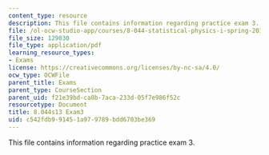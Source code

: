 ```yaml
---
content_type: resource
description: This file contains information regarding practice exam 3.
file: /ol-ocw-studio-app/courses/8-044-statistical-physics-i-spring-2013/c542fdb991451a979789bdd6703be369_MIT8_044S14_exam3_04.pdf
file_size: 129030
file_type: application/pdf
learning_resource_types:
- Exams
license: https://creativecommons.org/licenses/by-nc-sa/4.0/
ocw_type: OCWFile
parent_title: Exams
parent_type: CourseSection
parent_uid: f21e39bd-ca8b-7aca-233d-05f7e986f52c
resourcetype: Document
title: 8.044s13 Exam3
uid: c542fdb9-9145-1a97-9789-bdd6703be369
---
```

This file contains information regarding practice exam 3.